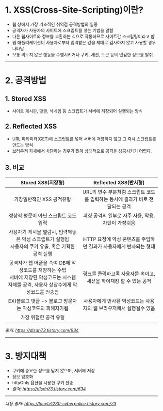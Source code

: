 # **1. XSS(Cross-Site-Scripting)이란?**

- 웹 상에서 가장 기초적인 취약점 공격방법의 일종
- 공격자가 사용자의 사이트에 스크립트를 넣는 기법을 말함
- 다른 웹사이트와 정보를 교환하는 식으로 작동하므로 사이트간 스크립팅이라고 함
- 웹 애플리케이션이 사용자로부터 입력받은 값을 제대로 검사하지 않고 사용할 경우 나타남
- 보통 의도치 않은 행동을 수행시키거나 쿠키, 세션, 토큰 등의 민감한 정보를 탈취

---

# **2. 공격방법**

## **1. Stored XSS**

- 사이트 게시판, 댓글, 닉네임 등 스크립트가 서버에 저장되어 실행되는 방식

## **2. Reflected XSS**

- URL 파라미터(GET)에 스크립트를 넣어 서버에 저장하지 않고 그 즉시 스크립트를 만드는 방식
- 브러우저 자체에서 차단하는 경우가 많아 상대적으로 공격을 성공시키기 어렵다.

## **3. 비교**

|                                                            Stored XSS(저장형)                                                             |                             Reflected XSS(반사형)                             |
| :---------------------------------------------------------------------------------------------------------------------------------------: | :---------------------------------------------------------------------------: |
|                                                         가장일반적인 XSS 공격유형                                                         | URL의 변수 부분처럼 스크립트 코드를 입력하는 동시에 결과가 바로 전달되는 공격 |
|                                                   정상적 평문이 아닌 스크립트 코드입력                                                    |              피싱 공격의 일부로 자주 사용, 악용, 차단이 가장쉬움              |
|                  사용자기 게시물 열람시, 입력해놓은 악성 스크립트가 실행됨<br>사용자의 쿠키 유출, 혹은 기획한 공격 실행                   |      HTTP 요청에 악성 콘텐츠를 주입하면 결과가 사용자에게 반사되는 형태       |
| 공격자가 웹 어플을 속여 DB에 악성코드를 저장하는 수법<br>서버에 저장된 악성코드는 시스템 자체를 공격, 사용자 상당수에게 악성코드를 전송함 |      링크를 클릭하고록 사용자를 속이고, 세션을 하이재킹 할 수 있는 공격       |
|                                          EX)블로그 댓글 -> 블로그 방문자는 악성코드의 피해자가됨                                          |      사용자에게 반사된 악성코드는 사용자의 웹 브라우저에서 실행될수 있음      |
|                                                           가장 위험한 공격 유형                                                           |                                                                               |

_출처: https://dlsdn73.tistory.com/634_

---

# **3. 방지대책**

- 쿠키에 중요한 정보를 담지 않으며, 서버에 저장
- 정보 암호화
- httpOnly 욥션을 사용한 쿠키 전송
- _출처: https://dlsdn73.tistory.com/634_

---

_내용 출처: https://lucete1230-cyberpolice.tistory.com/23_
